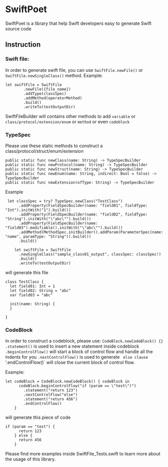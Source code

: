 # SwiftPoet

SwiftPoet is a library that help Swift developers easy to generate Swift source code

## Instruction

### Swift file: 
In order to generate swift file, you can use `SwiftFile.newFile()` or `SwiftFile.newSingleClass()` method.
Example:
```
let swiftFile = SwiftFile
        .newFile({file_name})
        .addType(classSpec)
        .addMethod(operatorMethod)
        .build()
        .writeTo(testOutputDir)
```

SwiftFileBuilder will contains other methods to add `variable` or `class/protocol/extension/enum` or `method` or even `codeblock`

### TypeSpec
Please use these static methods to construct a class/protocol/struct/enum/extension

```
public static func newClass(name: String) -> TypeSpecBuilder
public static func newProtocol(name: String) -> TypeSpecBuilder
public static func newStruct(name: String) -> TypeSpecBuilder
public static func newEnum(name: String, indirect: Bool = false) -> TypeSpecBuilder
public static func newExtension(ofType: String) -> TypeSpecBuilder
```

Example
```
 let classSpec = try? TypeSpec.newClass("TestClass")
      .addProperty(FieldSpecBuilder(name: "field01", fieldType: "Int").initWith("1").build())
      .addProperty(FieldSpecBuilder(name: "field02", fieldType: "String").initWith("\"abc\"").build())
      .addProperty(FieldSpecBuilder(name: "field03").modifiable().initWith("\"abc\"").build())
      .addMethod(MethodSpec.initBuilder().addParam(ParameterSpec(name: "name", paramType: "String")).build())
      .build()
    
    let swiftFile = SwiftFile
      .newSingleClass("sample_class01_output", classSpec: classSpec!)
      .build()
      .writeTo(testOutputDir)
```
will generate this file
```
class TestClass {
  let field01: Int = 1
  let field02: String = "abc"
  var field03 = "abc"

  init(name: String) {
  }

}
```

### CodeBlock
In order to construct a codeblock, please use: `CodeBlock.newCodeBlock() {}`
`.statement()` is used to insert a new statement inside codeblock
`.beginControlFlow()` will start a block of control flow and handle all the indents for you
`.nextControlFlow()` is used to generate ` else clause`
'.endControlFlow()` will close the current block of control flow.

Example:
```
let codeBlock = CodeBlock.newCodeBlock() { codeBlock in
      codeBlock.beginControlFlow("if (param == \"test\")")
        .statement("return 123")
        .nextControlFlow("else")
        .statement("return 456")
        .endControlFlow()
    }
```

will generate this piece of code
```
if (param == "test") {
      return 123
    } else {
      return 456
    }
```

Please find more examples inside SwiftFile_Tests.swift to learn more about the usage of this library.




